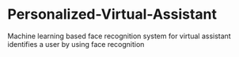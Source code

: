 # Personalized-Virtual-Assistant
Machine learning based face recognition system for virtual assistant identifies a  user by using face recognition
